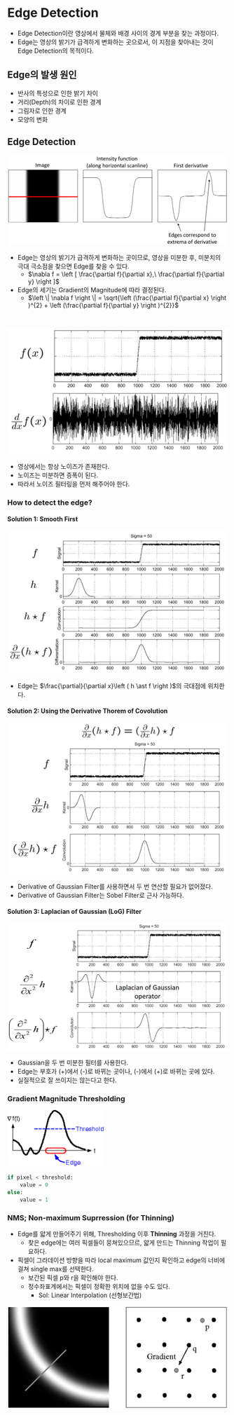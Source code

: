 # Edge Detection

- Edge Detection이란 영상에서 물체와 배경 사이의 경계 부분을 찾는 과정이다.
- Edge는 영상의 밝기가 급격하게 변화하는 곳으로서, 이 지점을 찾아내는 것이 Edge Detection의 목적이다.

## Edge의 발생 원인

- 반사의 특성으로 인한 밝기 차이
- 거리(Depth)의 차이로 인한 경계
- 그림자로 인한 경계
- 모양의 변화

## Edge Detection

![](img/derivatives.PNG)

- Edge는 영상의 밝기가 급격하게 변화하는 곳이므로, 영상을 미분한 후, 미분치의 극대 극소점을 찾으면 Edge를 찾을 수 있다.
  - $\nabla f = \left [ \frac{\partial f}{\partial x},\ \frac{\partial f}{\partial y} \right ]$
- Edge의 세기는 Gradient의 Magnitude에 따라 결정된다.
  - $\left \| \nabla f \right \| = \sqrt{\left (\frac{\partial f}{\partial x}  \right )^{2} + \left (\frac{\partial f}{\partial y}  \right )^{2}}$

<br>

![](img/noise.PNG)

- 영상에서는 항상 노이즈가 존재한다.
- 노이즈는 미분하면 증폭이 된다.
- 따라서 노이즈 필터링을 먼저 해주어야 한다.

### How to detect the edge?

#### Solution 1: Smooth First

![](img/solution1.PNG)

- Edge는 $\frac{\partial}{\partial x}\left ( h \ast f \right )$의 극대점에 위치한다.

#### Solution 2: Using the Derivative Thorem of Covolution

![](img/solution2.PNG)

- Derivative of Gaussian Filter를 사용하면서 두 번 연산할 필요가 없어졌다.
- Derivative of Gaussian Filter는 Sobel Filter로 근사 가능하다.

#### Solution 3: Laplacian of Gaussian (LoG) Filter

![](img/LoG.png)

- Gaussian을 두 번 미분한 필터를 사용한다.
- Edge는 부호가 (+)에서 (-)로 바뀌는 곳이나, (-)에서 (+)로 바뀌는 곳에 있다.
- 실질적으로 잘 쓰이지는 않는다고 한다.

### Gradient Magnitude Thresholding

![](img/threshold.png)

```python
if pixel < threshold:
    value = 0
else:
    value = 1
```

### NMS; Non-maximum Suprression (for Thinning)

- Edge를 얇게 만들어주기 위해, Thresholding 이후 **Thinning** 과정을 거친다.
  - 찾은 edge에는 여러 픽셀들이 뭉쳐있으므르, 얇게 만드는 Thinning 작업이 필요하다.
- 픽셀이 그라데이션 방향을 따라 local maximum 값인지 확인하고 edge의 너비에 걸쳐 single max를 선택한다.
  - 보간된 픽셀 p와 r을 확인해야 한다.
  - 정수좌표계에서는 픽셀이 정확한 위치에 없을 수도 있다.
    - Sol: Linear Interpolation (선형보간법)

![](img/thinning.png)
